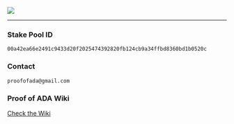 ![](https://github.com/ProofofADA/Proof-of-ADA/blob/master/PoA-New.PNG)

------

### Stake Pool ID ###
```
00a42ea66e2491c9433d20f2025474392820fb124cb9a34ffbd8360bd1b0520c
```
### Contact ### 
```
proofofada@gmail.com
```
### Proof of ADA Wiki ### 

[Check the Wiki](https://github.com/ProofofADA/Proof-of-ADA/wiki)

